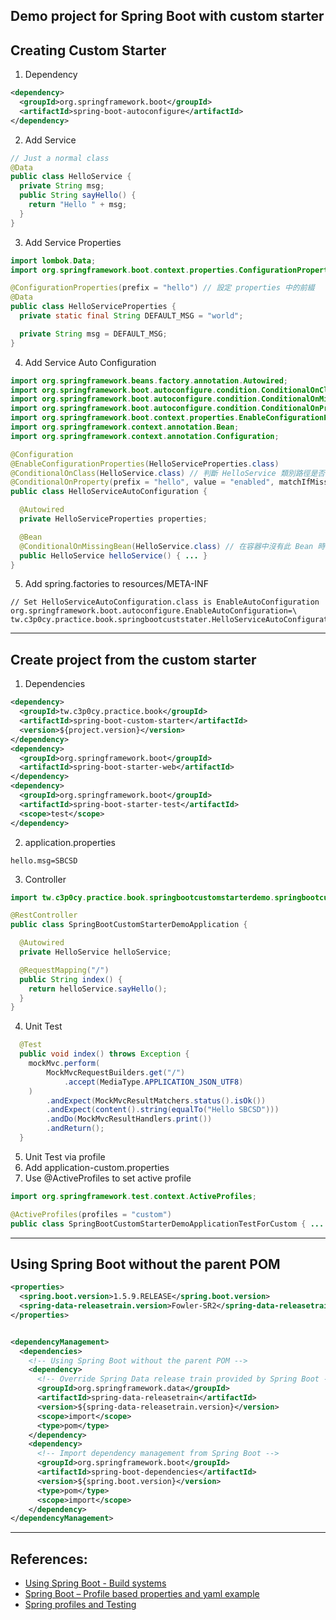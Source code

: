 Demo project for Spring Boot with custom starter
----------------------------------------------------
## Creating Custom Starter
1. Dependency
```xml
<dependency>
  <groupId>org.springframework.boot</groupId>
  <artifactId>spring-boot-autoconfigure</artifactId>
</dependency>
```
2. Add Service
```java
// Just a normal class
@Data
public class HelloService {
  private String msg;
  public String sayHello() {
    return "Hello " + msg;
  }
}
```
3. Add Service Properties
```java
import lombok.Data;
import org.springframework.boot.context.properties.ConfigurationProperties;

@ConfigurationProperties(prefix = "hello") // 設定 properties 中的前綴
@Data
public class HelloServiceProperties {
  private static final String DEFAULT_MSG = "world";

  private String msg = DEFAULT_MSG;
}
```
4. Add Service Auto Configuration
```java
import org.springframework.beans.factory.annotation.Autowired;
import org.springframework.boot.autoconfigure.condition.ConditionalOnClass;
import org.springframework.boot.autoconfigure.condition.ConditionalOnMissingBean;
import org.springframework.boot.autoconfigure.condition.ConditionalOnProperty;
import org.springframework.boot.context.properties.EnableConfigurationProperties;
import org.springframework.context.annotation.Bean;
import org.springframework.context.annotation.Configuration;

@Configuration
@EnableConfigurationProperties(HelloServiceProperties.class)
@ConditionalOnClass(HelloService.class) // 判斷 HelloService 類別路徑是否存在
@ConditionalOnProperty(prefix = "hello", value = "enabled", matchIfMissing = true)
public class HelloServiceAutoConfiguration {

  @Autowired
  private HelloServiceProperties properties;

  @Bean
  @ConditionalOnMissingBean(HelloService.class) // 在容器中沒有此 Bean 時自動配置
  public HelloService helloService() { ... }
}
```
5. Add spring.factories to resources/META-INF
```
// Set HelloServiceAutoConfiguration.class is EnableAutoConfiguration
org.springframework.boot.autoconfigure.EnableAutoConfiguration=\
tw.c3p0cy.practice.book.springbootcuststater.HelloServiceAutoConfiguration
```
----------------------------------------------------
## Create project from the custom starter
1. Dependencies
```xml
<dependency>
  <groupId>tw.c3p0cy.practice.book</groupId>
  <artifactId>spring-boot-custom-starter</artifactId>
  <version>${project.version}</version>
</dependency>
<dependency>
  <groupId>org.springframework.boot</groupId>
  <artifactId>spring-boot-starter-web</artifactId>
</dependency>
<dependency>
  <groupId>org.springframework.boot</groupId>
  <artifactId>spring-boot-starter-test</artifactId>
  <scope>test</scope>
</dependency>
```
2. application.properties
```
hello.msg=SBCSD
```
3. Controller
```java
import tw.c3p0cy.practice.book.springbootcustomstarterdemo.springbootcuststater.HelloService;

@RestController
public class SpringBootCustomStarterDemoApplication {

  @Autowired
  private HelloService helloService;

  @RequestMapping("/")
  public String index() {
    return helloService.sayHello();
  }
}
```
4. Unit Test
```java
  @Test
  public void index() throws Exception {
    mockMvc.perform(
        MockMvcRequestBuilders.get("/")
            .accept(MediaType.APPLICATION_JSON_UTF8)
    )
        .andExpect(MockMvcResultMatchers.status().isOk())
        .andExpect(content().string(equalTo("Hello SBCSD")))
        .andDo(MockMvcResultHandlers.print())
        .andReturn();
  }
```
5. Unit Test via profile
  1. Add application-custom.properties
  2. Use @ActiveProfiles to set active profile
  ```java
  import org.springframework.test.context.ActiveProfiles;

  @ActiveProfiles(profiles = "custom")
  public class SpringBootCustomStarterDemoApplicationTestForCustom { ... }
  ```

----------------------------------------------------
## Using Spring Boot without the parent POM
```xml
<properties>
  <spring.boot.version>1.5.9.RELEASE</spring.boot.version>
  <spring-data-releasetrain.version>Fowler-SR2</spring-data-releasetrain.version>
</properties>


<dependencyManagement>
  <dependencies>
    <!-- Using Spring Boot without the parent POM -->
    <dependency>
      <!-- Override Spring Data release train provided by Spring Boot -->
      <groupId>org.springframework.data</groupId>
      <artifactId>spring-data-releasetrain</artifactId>
      <version>${spring-data-releasetrain.version}</version>
      <scope>import</scope>
      <type>pom</type>
    </dependency>
    <dependency>
      <!-- Import dependency management from Spring Boot -->
      <groupId>org.springframework.boot</groupId>
      <artifactId>spring-boot-dependencies</artifactId>
      <version>${spring.boot.version}</version>
      <type>pom</type>
      <scope>import</scope>
    </dependency>
</dependencyManagement>
```
----------------------------------------------------
## References:
* [Using Spring Boot - Build systems](https://docs.spring.io/spring-boot/docs/current/reference/html/using-boot-build-systems.html)
* [Spring Boot – Profile based properties and yaml example](https://www.mkyong.com/spring-boot/spring-boot-profile-based-properties-and-yaml-example/)
* [Spring profiles and Testing](https://stackoverflow.com/questions/13364112/spring-profiles-and-testing)